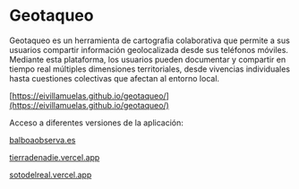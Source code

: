 # Geotaqueo
Geotaqueo es un herramienta de cartografia colaborativa que permite a sus usuarios compartir información geolocalizada desde sus teléfonos móviles. Mediante esta plataforma, los usuarios pueden documentar y compartir en tiempo real múltiples dimensiones territoriales, desde vivencias individuales hasta cuestiones colectivas que afectan al entorno local. 

[https://eivillamuelas.github.io/geotaqueo/](https://eivillamuelas.github.io/geotaqueo/)

Acceso a diferentes versiones de la aplicación: 

[balboaobserva.es](https://geotrakeo.vercel.app/)

[tierradenadie.vercel.app](https://geotrakeo.vercel.app/)

[sotodelreal.vercel.app](https://geotrakeo.vercel.app/)

